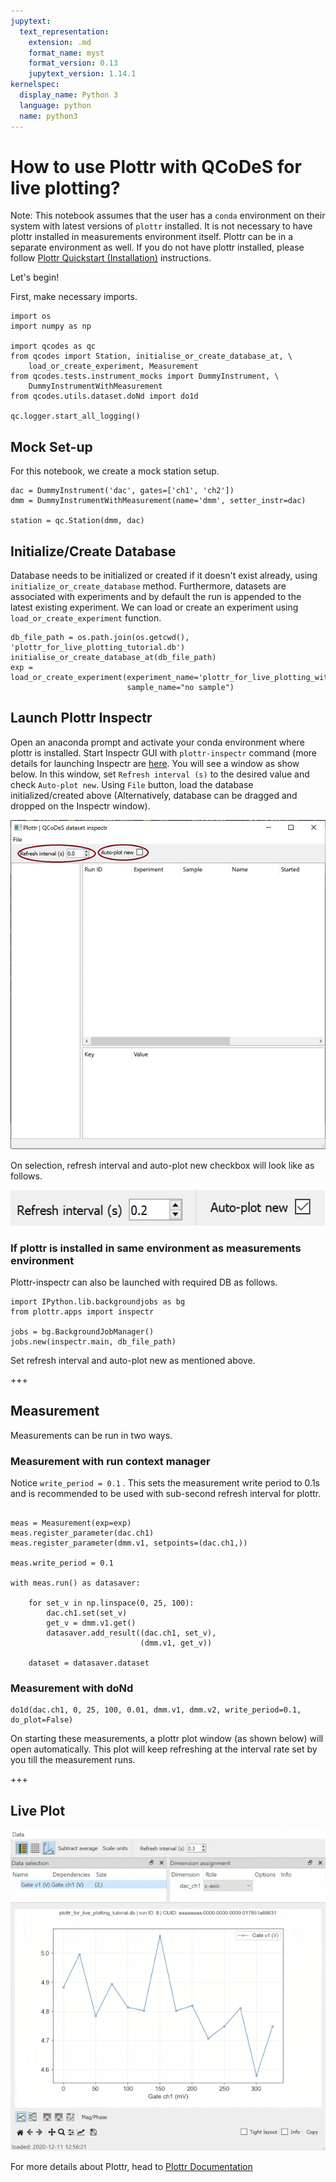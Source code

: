 ```yaml
---
jupytext:
  text_representation:
    extension: .md
    format_name: myst
    format_version: 0.13
    jupytext_version: 1.14.1
kernelspec:
  display_name: Python 3
  language: python
  name: python3
---
```


# How to use Plottr with QCoDeS for live plotting?

Note: This notebook assumes that the user has a `conda` environment on their system with latest versions of `plottr` installed. It is not necessary to have plottr installed in measurements environment itself. Plottr can be in a separate environment as well. If you do not have plottr installed, please follow [Plottr Quickstart (Installation)](https://github.com/toolsforexperiments/plottr#quickstart) instructions.

Let's begin!

First, make necessary imports.

```{code-cell} ipython3
import os
import numpy as np

import qcodes as qc
from qcodes import Station, initialise_or_create_database_at, \
    load_or_create_experiment, Measurement
from qcodes.tests.instrument_mocks import DummyInstrument, \
    DummyInstrumentWithMeasurement
from qcodes.utils.dataset.doNd import do1d

qc.logger.start_all_logging()
```

## Mock Set-up

For this notebook, we create a mock station setup. 

```{code-cell} ipython3
dac = DummyInstrument('dac', gates=['ch1', 'ch2'])
dmm = DummyInstrumentWithMeasurement(name='dmm', setter_instr=dac)

station = qc.Station(dmm, dac)
```

## Initialize/Create Database

Database needs to be initialized or created if it doesn't exist already, using `initialize_or_create_database` method. Furthermore, datasets are associated with experiments and by default the run is appended to the latest existing experiment. We can load or create an experiment using `load_or_create_experiment` function. 

```{code-cell} ipython3
db_file_path = os.path.join(os.getcwd(), 'plottr_for_live_plotting_tutorial.db')
initialise_or_create_database_at(db_file_path)
exp = load_or_create_experiment(experiment_name='plottr_for_live_plotting_with_subsecond_refresh_rate',
                          sample_name="no sample")
```

## Launch Plottr Inspectr 

Open an anaconda prompt and activate your conda environment where plottr is installed. Start Inspectr GUI with `plottr-inspectr` command (more details for launching Inspectr are [here](https://github.com/toolsforexperiments/plottr#inspectr-qcodes-dataset-inspection-and-live-plotting). You will see a window as show below. In this window, set `Refresh interval (s)` to the desired value and check `Auto-plot new`. Using `File` button, load the database initialized/created above (Alternatively, database can be dragged and dropped on the Inspectr window).

![Plottr-inspectr Window](../files/plottr.png)

On selection, refresh interval and auto-plot new checkbox will look like as follows.

![Refresh Interval and Autoplot](../files/plottr_set_refresh_interval_and_autoplot.png)

### If plottr is installed in same environment as measurements environment

Plottr-inspectr can also be launched with required DB as follows.

```{code-cell} ipython3
import IPython.lib.backgroundjobs as bg
from plottr.apps import inspectr

jobs = bg.BackgroundJobManager()
jobs.new(inspectr.main, db_file_path)
```

Set refresh interval and auto-plot new as mentioned above. 

+++

## Measurement

Measurements can be run in two ways.

### Measurement with run context manager

Notice `write_period = 0.1` . This sets the measurement write period to 0.1s and is recommended to be used with sub-second refresh interval for plottr.

```{code-cell} ipython3

meas = Measurement(exp=exp)
meas.register_parameter(dac.ch1)
meas.register_parameter(dmm.v1, setpoints=(dac.ch1,))

meas.write_period = 0.1

with meas.run() as datasaver:

    for set_v in np.linspace(0, 25, 100):
        dac.ch1.set(set_v)
        get_v = dmm.v1.get()
        datasaver.add_result((dac.ch1, set_v),
                             (dmm.v1, get_v))
        
    dataset = datasaver.dataset
```

### Measurement with doNd

```{code-cell} ipython3
do1d(dac.ch1, 0, 25, 100, 0.01, dmm.v1, dmm.v2, write_period=0.1, do_plot=False)
```

On starting these measurements, a plottr plot window (as shown below) will open automatically. This plot will keep refreshing at the interval rate set by you till the measurement runs.

+++

## Live Plot

![Live Plot](../files/live_plot.gif)

For more details about Plottr, head to [Plottr Documentation](https://plottr.readthedocs.io/en/latest/index.html)

```{code-cell} ipython3

```
